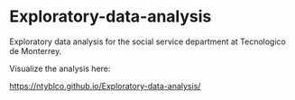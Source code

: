 # Exploratory-data-analysis
Exploratory data analysis for the social service department at Tecnologico de Monterrey. 

Visualize the analysis here: 

https://ntyblco.github.io/Exploratory-data-analysis/
